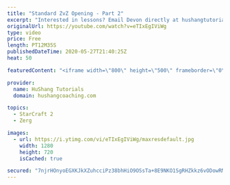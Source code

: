 ```yaml
---
title: "Standard ZvZ Opening - Part 2"
excerpt: "Interested in lessons? Email Devon directly at hushangtutorials@outlook.com ------------------------------------------------------------------------------------------------------- Want to support HuShang Tutorials directly? Patreon is a website where you can contribute a monthly donation that will help"
originalUrl: https://youtube.com/watch?v=eTIxEgIViWg
type: video
price: Free
length: PT12M35S
publishedDateTime: 2020-05-27T21:40:25Z
heat: 50

featuredContent: "<iframe width=\"800\" height=\"500\" frameborder=\"0\" src=\"https://www.youtube.com/embed/eTIxEgIViWg\" allow=\"accelerometer; autoplay; encrypted-media; gyroscope; picture-in-picture\" allowfullscreen></iframe>"

provider:
  name: HuShang Tutorials
  domain: hushangcoaching.com

topics:
  - StarCraft 2
  - Zerg

images:
  - url: https://i.ytimg.com/vi/eTIxEgIViWg/maxresdefault.jpg
    width: 1280
    height: 720
    isCached: true

secured: "7njrHOnyoEGXKJkXZuhcciPz38bhHiO9OSsTa+8E9NKO1SgRHZkkz6vODowRMH0cfcJEkrloRaaCRyjrPGoFqSY1HhTvRcRs2j4Us7aFZad3oW0j/xsNERxvwsQNJW5iLj82neRQ6up6AbrVtZ9gANHgyosuGLSt22uoX1lEb30l1emQR6bcRsVH6t7HIvHl5OPgW7XuYR73iwJ/SNOWVGNtRE5D+IlMpLd4FBLKTF94U2Cyq6qpTpg+nQgRJ4Z3iazIk/1jWp7PWnASHg485A0p2iqBVRInLNRXRLTWtH6ti17fmXiqEmTQbNWTwvwH7oR5B6gJSNj2zv+Xb36t7f6/eeig7gKHCZyF75Rv7IdWhGQ7Sa7UOaM0eTgBpBa8q4jtuRni3hfUNAKDYysqGXMgE0mogySV6hOLxT3nPLc=;z/JEoQ7TAue1wMni97FVYg=="
---
```


